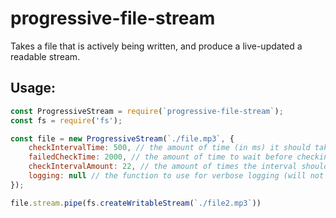 # progressive-file-stream
Takes a file that is actively being written, and produce a live-updated a readable stream.

## Usage:

```js
const ProgressiveStream = require(`progressive-file-stream`);
const fs = require('fs');

const file = new ProgressiveStream(`./file.mp3`, {
    checkIntervalTime: 500, // the amount of time (in ms) it should take between checking the file & updating the stream with new file updates (if any)
    failedCheckTime: 2000, // the amount of time to wait before checking after an attempt returned nothing new to pipe
    checkIntervalAmount: 22, // the amount of times the interval should check the file for updates before considering it complete. if there is more data to pipe, the check count will reset.
    logging: null // the function to use for verbose logging (will not log anything if not present or not a function.)
});

file.stream.pipe(fs.createWritableStream(`./file2.mp3`))
```